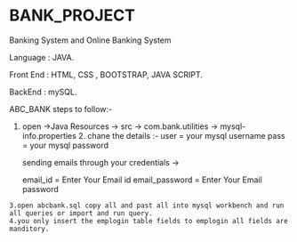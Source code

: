 
# BANK_PROJECT
Banking System and Online Banking System

Language : JAVA.

Front End : HTML, CSS , BOOTSTRAP, JAVA SCRIPT.

BackEnd : mySQL.


ABC_BANK
steps to follow:-
  1. open ->Java Resources -> src -> com.bank.utilities -> mysql-info.properties
	2. chane the details :-
		user = your mysql username
		pass = your mysql password

		sending emails through your credentials ->

		email_id = Enter Your Email id
		email_password = Enter Your Email password

	3.open abcbank.sql copy all and past all into mysql workbench and run all queries or import and run query.
	4.you only insert the emplogin table fields to emplogin all fields are manditory.
